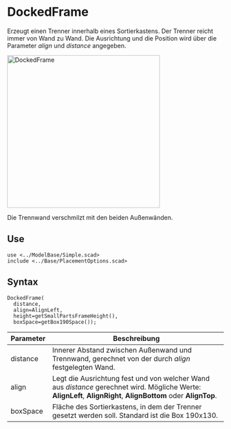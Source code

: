 # DockedFrame

Erzeugt einen Trenner innerhalb eines Sortierkastens. Der Trenner reicht immer von Wand zu Wand. Die Ausrichtung und die Position wird über die Parameter *align* und *distance* angegeben.

<img width="355" alt="DockedFrame" src="https://user-images.githubusercontent.com/48654609/168426262-f0c31eef-9e01-4177-afa6-805659665699.png">

Die Trennwand verschmilzt mit den beiden Außenwänden.

## Use
<pre><code>use &lt;../ModelBase/Simple.scad&gt;
include <../Base/PlacementOptions.scad></pre></code>

## Syntax
<pre><code>DockedFrame(
  distance, 
  align=AlignLeft, 
  height=getSmallPartsFrameHeight(), 
  boxSpace=getBox190Space());
</pre></code>

| Parameter | Beschreibung |
| ------ | ------ |
| distance | Innerer Abstand zwischen Außenwand und Trennwand, gerechnet von der durch *align* festgelegten Wand. |
| align | Legt die Ausrichtung fest und von welcher Wand aus *distance* gerechnet wird. Mögliche Werte: __AlignLeft__, __AlignRight__, __AlignBottom__ oder __AlignTop__. | height | Höhe der Trennwand. Standard ist 10 mm (__getSmallPartsFrameHeight()__). |
| boxSpace | Fläche des Sortierkastens, in dem der Trenner gesetzt werden soll. Standard ist die Box 190x130. |
